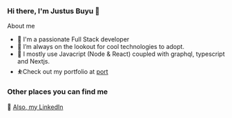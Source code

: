 ### Hi there, I'm Justus Buyu 👋


About me

- 🎤 I'm a passionate Full Stack developer
- 🌋 I’m always on the lookout for cool technologies to adopt.
- 💬 I mostly use Javacript (Node & React) coupled with graphql, typescript and Nextjs.
- ⛹️Check out my portfolio at [port](https://jbuyu.vercel.app/)

### Other places you can find me 


🐣 [Also, my LinkedIn](https://www.linkedin.com/in/jbuyu/)



###
